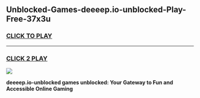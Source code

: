 
## Unblocked-Games-deeeep.io-unblocked-Play-Free-37x3u
<h3>
<a href="https://premium76.site?title=deeeep.io-unblocked&ref=12A">CLICK TO PLAY</a></h3>
<hr>

<h3>
<a href="https://premium76.site?title=deeeep.io-unblocked&ref=12A">CLICK 2 PLAY</a>
  
</h3>

<a href="https://premium76.site?title=deeeep.io-unblocked&ref=12A"><img src="https://clearcache.store/games.png"></a>


**deeeep.io-unblocked games unblocked: Your Gateway to Fun and Accessible Online Gaming**
